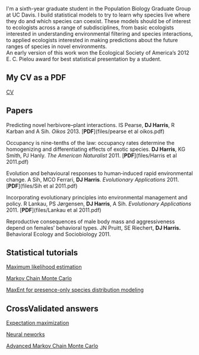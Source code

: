 I'm a sixth-year graduate student in the Population Biology Graduate Group at UC Davis. 
I build statistical models to try to learn why species live where they do and which species can coexist.
These models should be of interest to ecologists across a range of subdisciplines, from basic ecologists interested in understanding environmental filtering and species interactions, to applied ecologists interested in making predictions about the future ranges of species in novel environments.  
An early version of this work won the Ecological Society of America’s 2012 E. C. Pielou award for best statistical presentation by a student.


## My CV as a PDF
[CV](files/CV.pdf)

## Papers
Predicting novel herbivore–plant interactions. IS Pearse, **DJ Harris**, R Karban and A Sih. *Oikos* 2013. [**PDF**](files/pearse et al oikos.pdf)

Occupancy is nine-tenths of the law: occupancy rates determine the homogenizing and differentiating effects of exotic species. **DJ Harris**, KG Smith, PJ Hanly. *The American Naturalist* 2011. [**PDF**](files/Harris et al 2011.pdf)

Evolution and behavioural responses to human‐induced rapid environmental change. A Sih, MCO Ferrari, **DJ Harris**. *Evolutionary Applications* 2011. [**PDF**](files/Sih et al 2011.pdf)

Incorporating evolutionary principles into environmental management and policy. R Lankau, PS Jørgensen, **DJ Harris**, A Sih. *Evolutionary Applications* 2011. [**PDF**](files/Lankau et al 2011.pdf)

Reproductive consequences of male body mass and aggressiveness depend on females’ behavioral types. JN Pruitt, SE Riechert, **DJ Harris.** Behavioral Ecology and Sociobiology 2011. 

## Statistical tutorials

[Maximum likelihood estimation](http://www.noamross.net/blog/2013/6/17/harrisbbmle.html)

[Markov Chain Monte Carlo](https://github.com/davharris/mcmc-tutorial/blob/master/readme.md)

[MaxEnt for presence-only species distribution modeling](http://figshare.com/articles/A_statistical_explanation_of_MaxEnt_for_ecologists/789029)

## CrossValidated answers

[Expectation maximization](http://stats.stackexchange.com/a/72800/4862)

[Neural neworks](http://stats.stackexchange.com/questions/63152/what-does-the-hidden-layer-in-a-neural-network-compute/63163#63163)

[Advanced Markov Chain Monte Carlo](http://stats.stackexchange.com/questions/46561/what-are-some-well-known-improvements-over-textbook-mcmc-algorithms-that-people/46567#46567)
